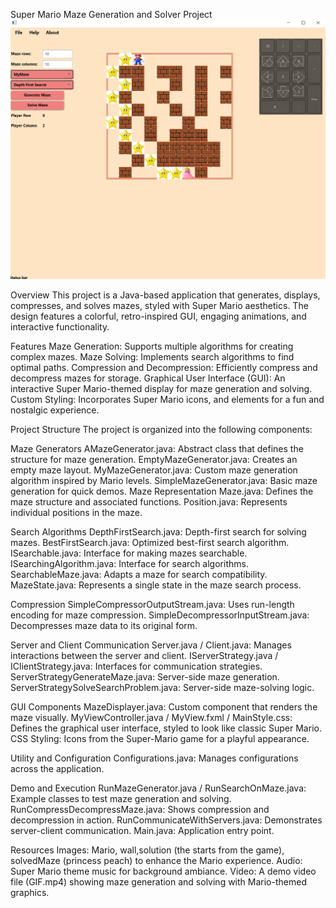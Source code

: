 Super Mario Maze Generation and Solver Project
![Super Mario Maze GUI](MAZE/resources/application.png)

Overview
This project is a Java-based application that generates, displays, compresses, and solves mazes, styled with Super Mario aesthetics. The design features a colorful, retro-inspired GUI, engaging animations, and interactive functionality.

Features
Maze Generation: Supports multiple algorithms for creating complex mazes.
Maze Solving: Implements search algorithms to find optimal paths.
Compression and Decompression: Efficiently compress and decompress mazes for storage.
Graphical User Interface (GUI): An interactive Super Mario-themed display for maze generation and solving.
Custom Styling: Incorporates Super Mario icons, and elements for a fun and nostalgic experience.

Project Structure
The project is organized into the following components:

Maze Generators
AMazeGenerator.java: Abstract class that defines the structure for maze generation.
EmptyMazeGenerator.java: Creates an empty maze layout.
MyMazeGenerator.java: Custom maze generation algorithm inspired by Mario levels.
SimpleMazeGenerator.java: Basic maze generation for quick demos.
Maze Representation
Maze.java: Defines the maze structure and associated functions.
Position.java: Represents individual positions in the maze.

Search Algorithms
DepthFirstSearch.java: Depth-first search for solving mazes.
BestFirstSearch.java: Optimized best-first search algorithm.
ISearchable.java: Interface for making mazes searchable.
ISearchingAlgorithm.java: Interface for search algorithms.
SearchableMaze.java: Adapts a maze for search compatibility.
MazeState.java: Represents a single state in the maze search process.

Compression
SimpleCompressorOutputStream.java: Uses run-length encoding for maze compression.
SimpleDecompressorInputStream.java: Decompresses maze data to its original form.

Server and Client Communication
Server.java / Client.java: Manages interactions between the server and client.
IServerStrategy.java / IClientStrategy.java: Interfaces for communication strategies.
ServerStrategyGenerateMaze.java: Server-side maze generation.
ServerStrategySolveSearchProblem.java: Server-side maze-solving logic.

GUI Components
MazeDisplayer.java: Custom component that renders the maze visually.
MyViewController.java / MyView.fxml / MainStyle.css: Defines the graphical user interface, styled to look like classic Super Mario.
CSS Styling: Icons from the Super-Mario game for a playful appearance.

Utility and Configuration
Configurations.java: Manages configurations across the application.

Demo and Execution
RunMazeGenerator.java / RunSearchOnMaze.java: Example classes to test maze generation and solving.
RunCompressDecompressMaze.java: Shows compression and decompression in action.
RunCommunicateWithServers.java: Demonstrates server-client communication.
Main.java: Application entry point.

Resources
Images: Mario, wall,solution (the starts from the game), solvedMaze (princess peach) to enhance the Mario experience.
Audio: Super Mario theme music for background ambiance.
Video: A demo video file (GIF.mp4) showing maze generation and solving with Mario-themed graphics.

